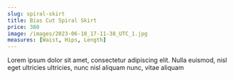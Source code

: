 ```yaml
---
slug: spiral-skirt
title: Bias Cut Spiral Skirt 
price: 380
image: /images/2023-06-18_17-11-38_UTC_1.jpg
measures: [Waist, Hips, Length]
---
```

Lorem ipsum dolor sit amet, consectetur adipiscing elit. Nulla euismod, nisl eget ultricies ultricies, nunc nisl aliquam nunc, vitae aliquam